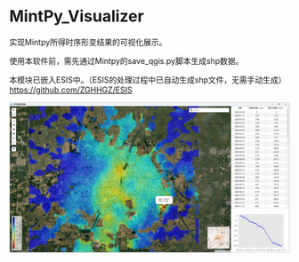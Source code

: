 # MintPy_Visualizer
实现Mintpy所得时序形变结果的可视化展示。

使用本软件前，需先通过Mintpy的save_qgis.py脚本生成shp数据。

本模块已嵌入ESIS中。（ESIS的处理过程中已自动生成shp文件，无需手动生成）    https://github.com/ZGHHGZ/ESIS

![avatar](https://github.com/ZGHHGZ/MintPy_Visualizer/blob/main/图片1.jpg)
